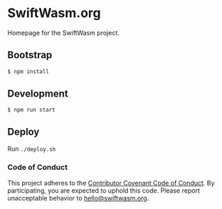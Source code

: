 # SwiftWasm.org

Homepage for the SwiftWasm project.

## Bootstrap

```sh
$ npm install
```

## Development

```
$ npm run start
```

## Deploy

Run `./deploy.sh`

### Code of Conduct

This project adheres to the [Contributor Covenant Code of
Conduct](https://github.com/swiftwasm/.github/blob/main/CODE_OF_CONDUCT.md).
By participating, you are expected to uphold this code. Please report
unacceptable behavior to hello@swiftwasm.org.
